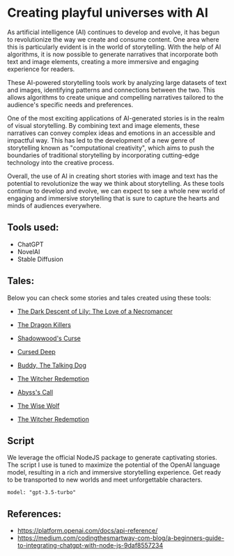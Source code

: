 # Creating playful universes with AI

As artificial intelligence (AI) continues to develop and evolve, it has begun to revolutionize the way we create and consume content. One area where this is particularly evident is in the world of storytelling. With the help of AI algorithms, it is now possible to generate narratives that incorporate both text and image elements, creating a more immersive and engaging experience for readers.

These AI-powered storytelling tools work by analyzing large datasets of text and images, identifying patterns and connections between the two. This allows algorithms to create unique and compelling narratives tailored to the audience's specific needs and preferences.

One of the most exciting applications of AI-generated stories is in the realm of visual storytelling. By combining text and image elements, these narratives can convey complex ideas and emotions in an accessible and impactful way. This has led to the development of a new genre of storytelling known as "computational creativity", which aims to push the boundaries of traditional storytelling by incorporating cutting-edge technology into the creative process.

Overall, the use of AI in creating short stories with image and text has the potential to revolutionize the way we think about storytelling. As these tools continue to develop and evolve, we can expect to see a whole new world of engaging and immersive storytelling that is sure to capture the hearts and minds of audiences everywhere.


## Tools used:

* ChatGPT
* NovelAI
* Stable Diffusion

## Tales:

Below you can check some stories and tales created using these tools:

* [The Dark Descent of Lily: The Love of a Necromancer](https://github.com/JonanthaW/AI_Tales/tree/main/The%20Dark%20Descent%20of%20Lily)

* [The Dragon Killers](https://github.com/JonanthaW/AI_Tales/tree/main/The%20Dragon%20Killers)

* [Shadowwood's Curse](https://github.com/JonanthaW/AI_Tales/tree/main/Shadowwood's%20Curse)

* [Cursed Deep](https://github.com/JonanthaW/AI_Tales/tree/main/Cursed%20Deep)

* [Buddy, The Talking Dog](https://github.com/JonanthaW/AI_Tales/tree/main/Buddy%2C%20The%20Talking%20Dog)

* [The Witcher Redemption](https://github.com/JonanthaW/AI_Tales/tree/main/The%20Witcher%20Redemption)

* [Abyss's Call](https://github.com/JonanthaW/AI_Tales/tree/main/Abyss's%20Call)

* [The Wise Wolf](https://github.com/JonanthaW/AI_Tales/tree/main/The%20Wise%20Wolf)

* [The Witcher Redemption](https://github.com/JonanthaW/AI_Tales/tree/main/The%20Witcher%20Redemption)


## Script

We leverage the official NodeJS package to generate captivating stories. The script I use is tuned to maximize the potential of the OpenAI language model, resulting in a rich and immersive storytelling experience. Get ready to be transported to new worlds and meet unforgettable characters.

```
model: "gpt-3.5-turbo"
```

## References:

* https://platform.openai.com/docs/api-reference/
* https://medium.com/codingthesmartway-com-blog/a-beginners-guide-to-integrating-chatgpt-with-node-js-9daf8557234
